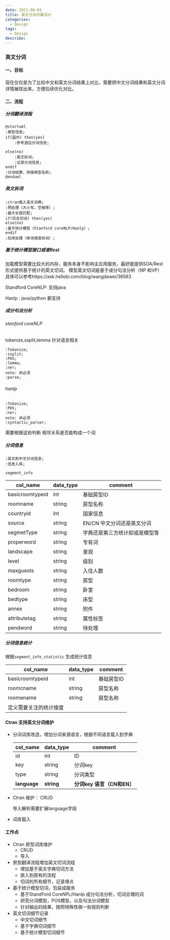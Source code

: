 ```yaml
---
date: 2021-06-01
title: 英文分词方案设计
categories:
  - Design
tags:
  - Design
describe: 
---
```

### 英文分词

#### 一、目标

现在仅仅是为了比较中文和英文分词结果上对比，需要把中文分词结果和英文分词详情展现出来，方便后续优化对比。

#### 二、流程
##### 分词翻译流程
```plantuml
@startuml
:房型信息;
if(国内) then(yes)
    :参考酒店分词信息;
    
else(no)
    :英文拆词;
    :记录分词信息;
endif
:分词结果，拼接房型名称;
@enduml
```

##### 英文拆词

```plantuml
:ctran载入英文词典;
:预处理（大小写，空格等）;
:最大长度匹配;
if(完全切词) then(yes)
else(no)
:基于统计模型（Stanford coreNLP/Hanlp）;
endif
:后续处理（单词维度拆词）;
```

##### 基于统计模型接口或者Rest

加载模型需要比较大的内存，服务本身不影响主应用服务，最好能提供SOA/Rest 形式提供基于统计的英文切词。
模型英文切词是基于成分句法分析（NP 和VP） 具体可以参考https://ask.hellobi.com/blog/wangdawei/36563

Standford CoreNLP: 支持java 

Hanlp : java/python 都支持

##### 成分句法分析
###### stanford coreNLP
tokenize,ssplit,lemma 针对语言相关

```plantuml
:Tokenize;
:ssplit;
:POS;
:lemma;
:ner;
note: 非必须
:parse;
```
######  hanlp

```plantuml
:Tokenize;
:POS;
:ner;
note: 非必须
:syntactic_parser;
```
需要根据这些判断 相邻关系是否能构成一个词

##### 分词信息

```plantuml
:英文和中文分词信息;
:信息入库;
```

```segment_info```

| col_name        | data_type | comment                        |
| --------------- | --------- | ------------------------------ |
| basicroomtypeid | int       | 基础房型ID                     |
| roomname        | string    | 房型名称                       |
| countryid       | int       | 国家信息                       |
| source          | string    | EN/CN 中文分词还是英文分词     |
| segmetType      | string    | 字典还是第三方统计抑或是模型等 |
| properword      | string    | 专有词                         |
| landscape       | string    | 景观                           |
| level           | string    | 级别                           |
| maxguests       | string    | 入住人数                       |
| roomtype        | string    | 房型                           |
| bedroom         | string    | 卧室                           |
| bedtype         | string    | 床型                           |
| annex           | string    | 附件                           |
| attributetag    | string    | 属性标签                       |
| pendword        | string    | 待处理                         |

##### 分词信息统计

根据```segment_info_statistic``` 生成统计信息

| col_name               | data_type | comment    |
| ---------------------- | --------- | ---------- |
| basicroomtypeid        | int       | 基础房型ID |
| roomcname              | string    | 房型名称   |
| roomename              | string    | 房型名称   |
| 定义需要关注的统计维度 |           |            |



#### Ctran 支持英文分词维护



- 分词词库改造，增加分词来源语言，根据不同语言载入到字典

  | col_name     | data_type  | comment                    |
  | ------------ | ---------- | -------------------------- |
  | id           | int        | ID                         |
  | key          | string     | 分词key                    |
  | type         | string     | 分词类型                   |
  | **language** | **string** | **分词key 语言（CN和EN）** |

- Ctran 维护： CRUD

  导入解析需要扩展language字段

- 词库载入



#### 工作点

- Ctran 房型词库维护
  - CRUD
  - 导入
- 房型翻译流程增加英文切词流程
  - 增加基于英文字典切词方法
  - 嵌入到原有的流程
  - 切词的所有细节，记录埋点
- 基于统计模型切词，包装成服务
  - 基于StandFord CoreNPL/Hanlp 成分句法分析，切词合理的词
  - 研究分词模型，POS模型，以及句法分词模型
  - 针对输出的结果，按照特殊性做一些规则判断
- 英文切词细节记录
  - 中文切词细节
  - 基于字典切词细节
  - 基于统计模型切词细节